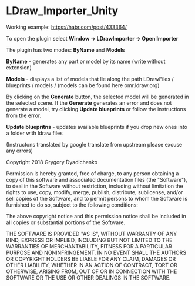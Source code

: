 # LDraw_Importer_Unity

Working example: https://habr.com/post/433364/

To open the plugin select **Window -> LDrawImporter -> Open Importer**

The plugin has two modes: **ByName** and **Models**

**ByName** - generates any part or model by its name (write without extension)

**Models** - displays a list of models that lie along the path LDrawFiles / blueprints / models / (models can be found here omr.ldraw.org)

By clicking on the **Generate** button, the selected model will be generated in the selected scene.
If the **Generate** generates an error and does not generate a model, try clicking **Update blueprints** or follow the instructions from the error.

**Update bluepritns** - updates available blueprints if you drop new ones into a folder with ldraw files

(Instructons translated by google translate from upstream please excuse any errors)

Copyright 2018 Grygory Dyadichenko

Permission is hereby granted, free of charge, to any person obtaining a copy of this software and associated documentation files (the "Software"), to deal in the Software without restriction, including without limitation the rights to use, copy, modify, merge, publish, distribute, sublicense, and/or sell copies of the Software, and to permit persons to whom the Software is furnished to do so, subject to the following conditions:

The above copyright notice and this permission notice shall be included in all copies or substantial portions of the Software.

THE SOFTWARE IS PROVIDED "AS IS", WITHOUT WARRANTY OF ANY KIND, EXPRESS OR IMPLIED, INCLUDING BUT NOT LIMITED TO THE WARRANTIES OF MERCHANTABILITY, FITNESS FOR A PARTICULAR PURPOSE AND NONINFRINGEMENT. IN NO EVENT SHALL THE AUTHORS OR COPYRIGHT HOLDERS BE LIABLE FOR ANY CLAIM, DAMAGES OR OTHER LIABILITY, WHETHER IN AN ACTION OF CONTRACT, TORT OR OTHERWISE, ARISING FROM, OUT OF OR IN CONNECTION WITH THE SOFTWARE OR THE USE OR OTHER DEALINGS IN THE SOFTWARE.
